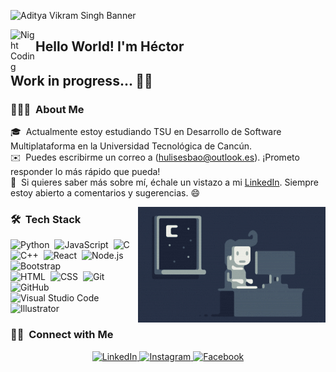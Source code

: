 ![Aditya Vikram Singh Banner](https://media.licdn.com/dms/image/v2/D4E16AQHEOb52zrpKnQ/profile-displaybackgroundimage-shrink_350_1400/B4EZT1GBzvHMAY-/0/1739278786526?e=1744848000&v=beta&t=fojeFa2nqcsKVxQ8k3yAlnLgVCeA5bxlK59PSw032gQ)

<img alt="Night Coding" src="./assets/Hand%20Wave.gif" width='40' align="left"/><h2>Hello World! I'm Héctor</h2>
<h2>Work in progress... 🚧👷</h2>

<!-- ## 👋 &nbsp;Hello World! I'm Héctor -->

### 👨🏻‍💻 &nbsp;About Me

🎓 &nbsp;Actualmente estoy estudiando TSU en Desarrollo de Software Multiplataforma en la Universidad Tecnológica de Cancún.\
✉️ &nbsp;Puedes escribirme un correo a (hulisesbao@outlook.es). ¡Prometo responder lo más rápido que pueda!\
📄 &nbsp;Si quieres saber más sobre mí, échale un vistazo a mi [LinkedIn](https://linkedin.com/in/héctor-barreda-567a96307). Siempre estoy abierto a comentarios y sugerencias. 😄

<img alt="Night Coding" src="https://raw.githubusercontent.com/AVS1508/AVS1508/master/assets/Night-Coding.gif" align="right"/>

### 🛠 &nbsp;Tech Stack

![Python](https://img.shields.io/badge/-Python-05122A?style=flat&logo=python)&nbsp;
![JavaScript](https://img.shields.io/badge/-JavaScript-05122A?style=flat&logo=javascript)&nbsp;
![C](https://img.shields.io/badge/-C-05122A?style=flat&logo=C&logoColor=A8B9CC)&nbsp;
![C++](https://img.shields.io/badge/-C++-05122A?style=flat&logo=C%2B%2B&logoColor=00599C)&nbsp;
![React](https://img.shields.io/badge/-React-05122A?style=flat&logo=react)&nbsp;
![Node.js](https://img.shields.io/badge/-Node.js-05122A?style=flat&logo=node.js)&nbsp;
![Bootstrap](https://img.shields.io/badge/-Bootstrap-05122A?style=flat&logo=bootstrap&logoColor=563D7C)\
![HTML](https://img.shields.io/badge/-HTML-05122A?style=flat&logo=HTML5)&nbsp;
![CSS](https://img.shields.io/badge/-CSS-05122A?style=flat&logo=CSS3&logoColor=1572B6)&nbsp;
![Git](https://img.shields.io/badge/-Git-05122A?style=flat&logo=git)&nbsp;
![GitHub](https://img.shields.io/badge/-GitHub-05122A?style=flat&logo=github)&nbsp;
![Visual Studio Code](https://img.shields.io/badge/-Visual%20Studio%20Code-05122A?style=flat&logo=visual-studio-code&logoColor=007ACC)&nbsp;
![Illustrator](https://img.shields.io/badge/-Illustrator-05122A?style=flat&logo=adobe-illustrator)&nbsp;

### 🤝🏻 &nbsp;Connect with Me

<p align="center">
  <a href="https://linkedin.com/in/héctor-barreda-567a96307">
    <img src="https://img.shields.io/badge/LinkedIn-0077B5?style=flat&logo=linkedin&logoColor=white" alt="LinkedIn"/>
  </a>
  <a href="https://instagram.com/_hector_b_">
    <img src="https://img.shields.io/badge/Instagram-E4405F?style=flat&logo=instagram&logoColor=white" alt="Instagram"/>
  </a>
  <a href="https://facebook.com/hector.barreda.56">
    <img src="https://img.shields.io/badge/Facebook-1877F2?style=flat&logo=facebook&logoColor=white" alt="Facebook"/>
  </a>
</p>
